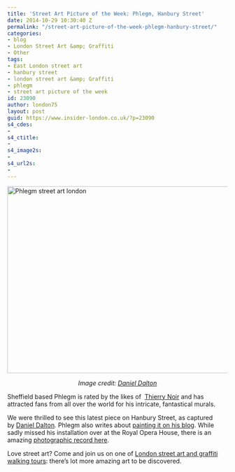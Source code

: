 ```yaml
---
title: 'Street Art Picture of the Week: Phlegm, Hanbury Street'
date: 2014-10-29 10:30:40 Z
permalink: "/street-art-picture-of-the-week-phlegm-hanbury-street/"
categories:
- blog
- London Street Art &amp; Graffiti
- Other
tags:
- East London street art
- hanbury street
- london street art &amp; Graffiti
- phlegm
- street art picture of the week
id: 23090
author: london75
layout: post
guid: https://www.insider-london.co.uk/?p=23090
s4_cdes:
- 
s4_ctitle:
- 
s4_image2s:
- 
s4_url2s:
- 
---
```


[<img class="size-full wp-image-23093 aligncenter" src="/wp-content/uploads/2014/10/Monster-Mural_mini.jpg" alt="Phlegm street art london" width="569" height="427" />](/wp-content/uploads/2014/10/Monster-Mural_mini.jpg)

<p style="text-align: center;">
  <em>Image credit: <a href="https://www.flickr.com/photos/126522904@N02/15587046772/in/photolist-pQFdfn-psUs49-pQYRgU-pQUACB-pyvxis-pypNM4-pyvmaW-oU6YKP-pyvpnY-pypDPp-pQEvjV-pypB5g-pQYgA7-oTT38C-pyhsV3-oTW1w4-pyeY1V-pyeXUx-pQuJF4-pyeYcB-pyknth-pQuJBX-pyhujq-pyhumQ-pykoF7-oTxWZE-pQ67Dk-pQdV8Q-px1h2B-pP6doH-pNmYdn-pNF3ZV-pvBEzK-oR28JE-pMde8N-puBac4-pucULA-pu9X63-pLw32c-ptn7ws-pKqsEt-pKnFXJ-pybwCs-oSBTCX-oRK4FW-pM9wka-pu7k3U-pJsRs5-pLCtc7-oPKH28" target="_blank">Daniel Dalton</a></em>
</p>

Sheffield based Phlegm is rated by the likes of  <a href="/street-art-spotlight-thierry-noir/" target="_blank">Thierry Noir</a> and has attracted fans from all over the world for his intricate, fantastical murals.

We were thrilled to see this latest piece on Hanbury Street, as captured by <a href="https://www.flickr.com/photos/126522904@N02/15587046772/in/photolist-pQFdfn-psUs49-pQYRgU-pQUACB-pyvxis-pypNM4-pyvmaW-oU6YKP-pyvpnY-pypDPp-pQEvjV-pypB5g-pQYgA7-oTT38C-pyhsV3-oTW1w4-pyeY1V-pyeXUx-pQuJF4-pyeYcB-pyknth-pQuJBX-pyhujq-pyhumQ-pykoF7-oTxWZE-pQ67Dk-pQdV8Q-px1h2B-pP6doH-pNmYdn-pNF3ZV-pvBEzK-oR28JE-pMde8N-puBac4-pucULA-pu9X63-pLw32c-ptn7ws-pKqsEt-pKnFXJ-pybwCs-oSBTCX-oRK4FW-pM9wka-pu7k3U-pJsRs5-pLCtc7-oPKH28" target="_blank">Daniel Dalton</a>_._ Phlegm also writes about <a href="http://phlegmcomicnews.blogspot.co.uk/2014/10/hanbury-street-brick-lane-london.html" target="_blank">painting it on his blog</a>. While sadly missed his installation over at the Royal Opera House, there is an amazing <a href="http://www.hookedblog.co.uk/2014/09/phlegm-and-royal-opera-house.html" target="_blank">photographic record here</a>.

Love street art? Come and join us on one of <a href="https://www.insider-london.co.uk/london-graffiti-artists-walking-tours/" target="_blank">London street art and graffiti walking tours</a>: there&#8217;s lot more amazing art to be discovered.